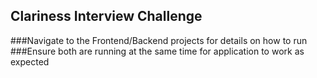 ## Clariness Interview Challenge

###Navigate to the Frontend/Backend projects for details on how to run
###Ensure both are running at the same time for application to work as expected
